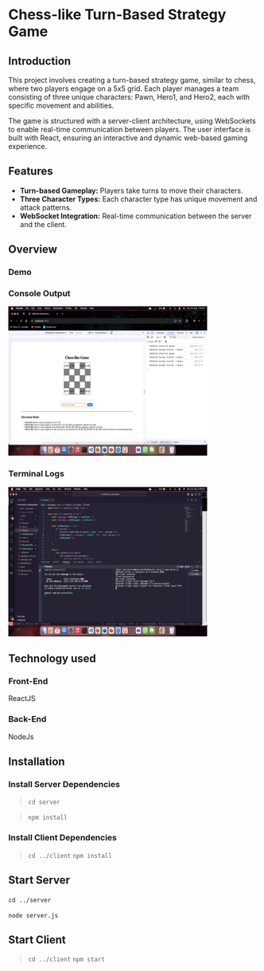 # Chess-like Turn-Based Strategy Game

## Introduction

This project involves creating a turn-based strategy game, similar to chess, where two players engage on a 5x5 grid. Each player manages a team consisting of three unique characters: Pawn, Hero1, and Hero2, each with specific movement and abilities.

The game is structured with a server-client architecture, using WebSockets to enable real-time communication between players. The user interface is built with React, ensuring an interactive and dynamic web-based gaming experience.

## Features

- **Turn-based Gameplay:** Players take turns to move their characters.
- **Three Character Types:** Each character type has unique movement and attack patterns.
- **WebSocket Integration:** Real-time communication between the server and the client.

## Overview

### Demo

### Console Output

<img src="Screenshots/Image1-Console.png" alt="Local Image" width="400" height="300">

### Terminal Logs

<img src="Screenshots/Image2-Terminal.png" alt="Local Image" width="400" height="300">

## Technology used

### Front-End

ReactJS

### Back-End

NodeJs

## Installation

### Install Server Dependencies

> `cd server`

> `npm install`

### Install Client Dependencies

> `cd ../client`
> `npm install`

## Start Server

`cd ../server`

`node server.js`

## Start Client

> `cd ../client`
> `npm start`
